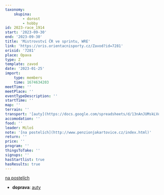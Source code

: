 ```yaml
---
taxonomy:
    skupina:
        - dorost
        - hobby
id: 2023-race_1914
start: '2023-09-30'
end: '2023-09-30'
title: 'Mistrovství ČR ve sprintu, WRE'
link: 'https://oris.orientacnisporty.cz/Zavod?id=7281'
orisid: '7281'
place: Opava
type: Z
template: zavod
date: '2023-01-25'
import:
    type: members
    time: 1674634203
meetTime: ''
meetPlace: ''
eventTypeDescription: ''
startTime: ''
map: ''
terrain: ''
transport: '[auty](https://docs.google.com/spreadsheets/d/13nAnJUMskLVqCIEIaDftTleUtRbcFuc8Phf_JeQNO-E/edit#gid=2123661612)'
accomodation: ''
food: ''
leader: Miloš
note: '[na postelích](http://www.penzionjakartovice.cz/index.html)'
return: ''
price: ''
program: ''
thingsToTake: ''
signups: ''
hasStartlist: true
hasResults: true
---
```


[na postelích](http://www.penzionjakartovice.cz/index.html)
* **doprava**: [auty](https://docs.google.com/spreadsheets/d/13nAnJUMskLVqCIEIaDftTleUtRbcFuc8Phf_JeQNO-E/edit#gid=2123661612)

